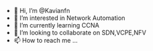 - 👋 Hi, I’m @Kavianfn
- 👀 I’m interested in Network Automation
- 🌱 I’m currently learning CCNA
- 💞️ I’m looking to collaborate on SDN,VCPE,NFV
- 📫 How to reach me ...

<!---
Kavianfn/Kavianfn is a ✨ special ✨ repository because its `README.md` (this file) appears on your GitHub profile.
You can click the Preview link to take a look at your changes.
--->
